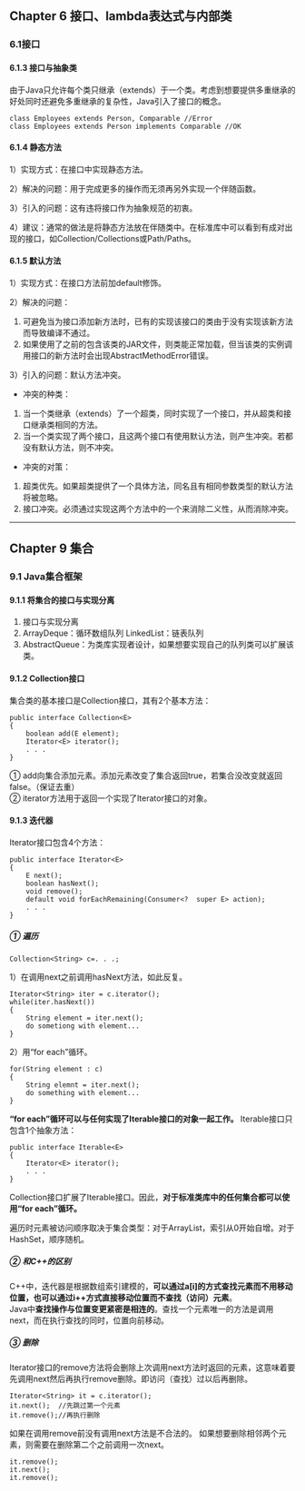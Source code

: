 ## Chapter 6 接口、lambda表达式与内部类

### 6.1接口

#### 6.1.3 接口与抽象类

由于Java只允许每个类只继承（extends）于一个类。考虑到想要提供多重继承的好处同时还避免多重继承的复杂性，Java引入了接口的概念。

	class Employees extends Person, Comparable //Error
	class Employees extends Person implements Comparable //OK


#### 6.1.4 静态方法

1）实现方式：在接口中实现静态方法。

2）解决的问题：用于完成更多的操作而无须再另外实现一个伴随函数。

3）引入的问题：这有违将接口作为抽象规范的初衷。

4）建议：通常的做法是将静态方法放在伴随类中。在标准库中可以看到有成对出现的接口，如Collection/Collections或Path/Paths。

#### 6.1.5 默认方法

1）实现方式：在接口方法前加default修饰。

2）解决的问题：

 1. 可避免当为接口添加新方法时，已有的实现该接口的类由于没有实现该新方法而导致编译不通过。
 2. 如果使用了之前的包含该类的JAR文件，则类能正常加载，但当该类的实例调用接口的新方法时会出现AbstractMethodError错误。

3）引入的问题：默认方法冲突。

- 冲突的种类：

 1. 当一个类继承（extends）了一个超类，同时实现了一个接口，并从超类和接口继承类相同的方法。
 2. 当一个类实现了两个接口，且这两个接口有使用默认方法，则产生冲突。若都没有默认方法，则不冲突。

- 冲突的对策：

 1. 超类优先。如果超类提供了一个具体方法，同名且有相同参数类型的默认方法将被忽略。
 2. 接口冲突。必须通过实现这两个方法中的一个来消除二义性，从而消除冲突。


 

-----------------------


## Chapter 9 集合

### 9.1 Java集合框架

#### 9.1.1 将集合的接口与实现分离

1. 接口与实现分离
2. ArrayDeque：循环数组队列 LinkedList：链表队列
3. AbstractQueue：为类库实现者设计，如果想要实现自己的队列类可以扩展该类。

#### 9.1.2 Collection接口

集合类的基本接口是Collection接口，其有2个基本方法：

	public interface Collection<E>
	{
	    boolean add(E element);
	    Iterator<E> iterator();
	    . . .
	}

① add向集合添加元素。添加元素改变了集合返回true，若集合没改变就返回false。（保证去重）  
② iterator方法用于返回一个实现了Iterator接口的对象。

#### 9.1.3 迭代器

Iterator接口包含4个方法：

	public interface Iterator<E>
	{
		E next();
	    boolean hasNext();
		void remove();
	    default void forEachRemaining(Consumer<?  super E> action);
	    . . .
	}

##### ① 遍历

	Collection<String> c=. . .;

1）在调用next之前调用hasNext方法，如此反复。

	Iterator<String> iter = c.iterator();
	while(iter.hasNext())
	{
	    String element = iter.next();
	    do sometiong with element...
	}
2）用“for each”循环。

	for(String element : c)
	{
	    String elemnt = iter.next();
	    do something with element...
	}

**“for each”循环可以与任何实现了Iterable接口的对象一起工作。**
Iterable接口只包含1个抽象方法：

	public interface Iterable<E>
	{
	    Iterator<E> iterator();
	    . . .
	}
Collection接口扩展了Iterable接口。因此，**对于标准类库中的任何集合都可以使用“for each”循环。**  

遍历时元素被访问顺序取决于集合类型：对于ArrayList，索引从0开始自增。对于HashSet，顺序随机。

##### ② 和C++的区别

C++中，迭代器是根据数组索引建模的，**可以通过a[i]的方式查找元素而不用移动位置，也可以通过i++方式直接移动位置而不查找（访问）元素**。  
Java中**查找操作与位置变更紧密是相连的**。查找一个元素唯一的方法是调用next，而在执行查找的同时，位置向前移动。

##### ③ 删除

Iterator接口的remove方法将会删除上次调用next方法时返回的元素，这意味着要先调用next然后再执行remove删除。即访问（查找）过以后再删除。

	Iterator<String> it = c.iterator();
	it.next();	//先跳过第一个元素
	it.remove();//再执行删除

如果在调用remove前没有调用next方法是不合法的。
如果想要删除相邻两个元素，则需要在删除第二个之前调用一次next。

	it.remove();
	it.next();
	it.remove();


